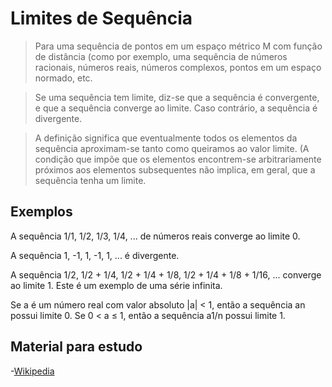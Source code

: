 # Limites de Sequência

> Para uma sequência de pontos em um espaço métrico M com função de distância (como por exemplo, uma sequência de números racionais, 
> números reais, números complexos, pontos em um espaço normado, etc.

> Se uma sequência tem limite, diz-se que a sequência é convergente, e que a sequência converge ao limite. 
> Caso contrário, a sequência é divergente.

> A definição significa que eventualmente todos os elementos da sequência aproximam-se tanto como queiramos ao valor limite. 
> (A condição que impõe que os elementos encontrem-se arbitrariamente próximos aos elementos subsequentes não implica, em geral, 
> que a sequência tenha um limite.

## Exemplos

A sequência 1/1, 1/2, 1/3, 1/4, ... de números reais converge ao limite 0.

A sequência 1, -1, 1, -1, 1, ... é divergente.

A sequência 1/2, 1/2 + 1/4, 1/2 + 1/4 + 1/8, 1/2 + 1/4 + 1/8 + 1/16, ... converge ao limite 1. Este é um exemplo de uma série infinita.

Se a é um número real com valor absoluto |a| < 1, então a sequência an possui limite 0. Se 0 < a ≤ 1, então a sequência a1/n possui limite 1.

## Material para estudo

-[Wikipedia](https://pt.wikipedia.org/wiki/Limite_de_uma_sequ%C3%AAncia)
